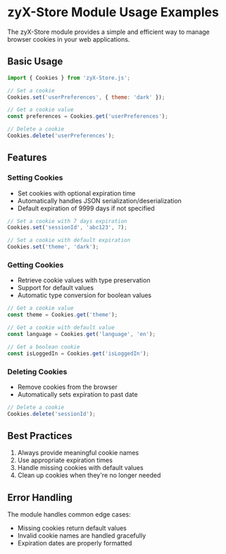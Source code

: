 # zyX-Store Module Usage Examples

The zyX-Store module provides a simple and efficient way to manage browser cookies in your web applications.

## Basic Usage

```javascript
import { Cookies } from 'zyX-Store.js';

// Set a cookie
Cookies.set('userPreferences', { theme: 'dark' });

// Get a cookie value
const preferences = Cookies.get('userPreferences');

// Delete a cookie
Cookies.delete('userPreferences');
```

## Features

### Setting Cookies
- Set cookies with optional expiration time
- Automatically handles JSON serialization/deserialization
- Default expiration of 9999 days if not specified

```javascript
// Set a cookie with 7 days expiration
Cookies.set('sessionId', 'abc123', 7);

// Set a cookie with default expiration
Cookies.set('theme', 'dark');
```

### Getting Cookies
- Retrieve cookie values with type preservation
- Support for default values
- Automatic type conversion for boolean values

```javascript
// Get a cookie value
const theme = Cookies.get('theme');

// Get a cookie with default value
const language = Cookies.get('language', 'en');

// Get a boolean cookie
const isLoggedIn = Cookies.get('isLoggedIn');
```

### Deleting Cookies
- Remove cookies from the browser
- Automatically sets expiration to past date

```javascript
// Delete a cookie
Cookies.delete('sessionId');
```

## Best Practices

1. Always provide meaningful cookie names
2. Use appropriate expiration times
3. Handle missing cookies with default values
4. Clean up cookies when they're no longer needed

## Error Handling

The module handles common edge cases:
- Missing cookies return default values
- Invalid cookie names are handled gracefully
- Expiration dates are properly formatted 